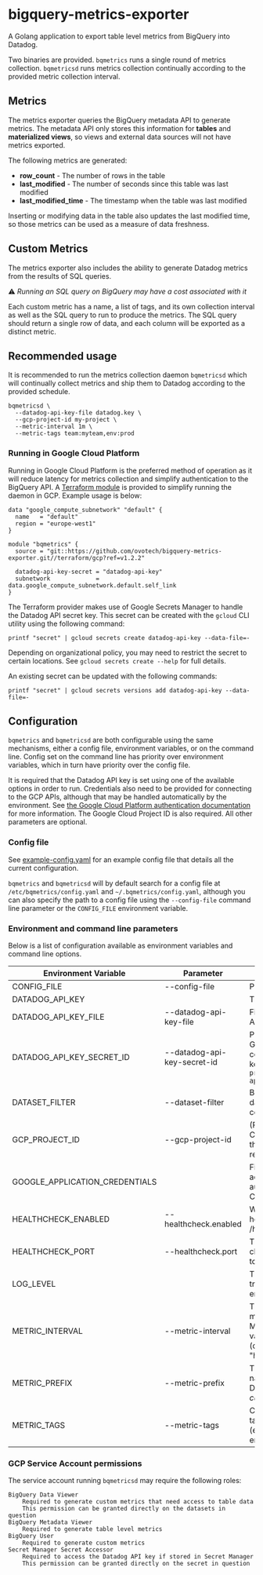 # bigquery-metrics-exporter

A Golang application to export table level metrics from BigQuery into Datadog.

Two binaries are provided. `bqmetrics` runs a single round of metrics
collection. `bqmetricsd` runs metrics collection continually according to the
provided metric collection interval.

## Metrics
The metrics exporter queries the BigQuery metadata API to generate metrics. The
metadata API only stores this information for **tables** and **materialized
views**, so views and external data sources will not have metrics exported.

The following metrics are generated:
* **row_count** - The number of rows in the table
* **last_modified** - The number of seconds since this table was last modified
* **last_modified_time** - The timestamp when the table was last modified

Inserting or modifying data in the table also updates the last modified time,
so those metrics can be used as a measure of data freshness.

## Custom Metrics
The metrics exporter also includes the ability to generate Datadog metrics from
the results of SQL queries.

:warning: *Running an SQL query on BigQuery may have a cost associated with it*

Each custom metric has a name, a list of tags, and its own collection interval
as well as the SQL query to run to produce the metrics. The SQL query should
return a single row of data, and each column will be exported as a distinct
metric.

## Recommended usage
It is recommended to run the metrics collection daemon `bqmetricsd` which will
continually collect metrics and ship them to Datadog according to the provided
schedule.
```
bqmetricsd \
  --datadog-api-key-file datadog.key \
  --gcp-project-id my-project \
  --metric-interval 1m \
  --metric-tags team:myteam,env:prod
```

### Running in Google Cloud Platform
Running in Google Cloud Platform is the preferred method of operation as it
will reduce latency for metrics collection and simplify authentication to the
BigQuery API. A [Terraform module](terraform/gcp) is provided to
simplify running the daemon in GCP. Example usage is below:
```hcl
data "google_compute_subnetwork" "default" {
  name   = "default"
  region = "europe-west1"
}

module "bqmetrics" {
  source = "git::https://github.com/ovotech/bigquery-metrics-exporter.git//terraform/gcp?ref=v1.2.2"

  datadog-api-key-secret = "datadog-api-key"
  subnetwork             = data.google_compute_subnetwork.default.self_link
}
```

The Terraform provider makes use of Google Secrets Manager to handle the
Datadog API secret key. This secret can be created with the `gcloud` CLI
utility using the following command:
```shell
printf "secret" | gcloud secrets create datadog-api-key --data-file=-
```

Depending on organizational policy, you may need to restrict the secret to
certain locations. See `gcloud secrets create --help` for full details.

An existing secret can be updated with the following commands:
```shell
printf "secret" | gcloud secrets versions add datadog-api-key --data-file=-
```

## Configuration
`bqmetrics` and `bqmetricsd` are both configurable using the same mechanisms,
either a config file, environment variables, or on the command line. Config set
on the command line has priority over environment variables, which in turn have
priority over the config file.

It is required that the Datadog API key is set using one of the available 
options in order to run. Credentials also need to be provided for connecting 
to the GCP APIs, although that may be handled automatically by the environment.
See [the Google Cloud Platform authentication documentation](https://cloud.google.com/docs/authentication/production)
for more information. The Google Cloud Project ID is also required. All other
parameters are optional.

### Config file
See [example-config.yaml](./example-config.yaml) for an example config file
that details all the current configuration.

`bqmetrics` and `bqmetricsd` will by default search for a config file at
`/etc/bqmetrics/config.yaml` and `~/.bqmetrics/config.yaml`, although you can
also specify the path to a config file using the `--config-file` command line
parameter or the `CONFIG_FILE` environment variable.

### Environment and command line parameters
Below is a list of configuration available as environment variables and command
line options.

| Environment Variable | Parameter | Description |
| --- | --- | --- |
| CONFIG_FILE | --config-file | Path to the config file |
| DATADOG_API_KEY |  | The Datadog API key |
| DATADOG_API_KEY_FILE | --datadog-api-key-file | File containing Datadog API key |
| DATADOG_API_KEY_SECRET_ID | --datadog-api-key-secret-id | Path to a secret held in Google Secret Manager containing Datadog API key, e.g. `projects/my-project/secrets/datadog-api-key/versions/3` |
| DATASET_FILTER | --dataset-filter | BigQuery label to filter datasets for metric collection |
| GCP_PROJECT_ID | --gcp-project-id | (Required) The Google Cloud project containing the BigQuery tables to retrieve metrics from |
| GOOGLE_APPLICATION_CREDENTIALS | | File containing service account details to authenticate to Google Cloud using |
| HEALTHCHECK_ENABLED | --healthcheck.enabled | Whether to enable the health check endpoint at /health. Defaults to *false* |
| HEALTHCHECK_PORT | --healthcheck.port | The port to run the health check server on. Defaults to *8080* | 
| LOG_LEVEL | | The logging level (e.g. trace, debug, info, warn, error). Defaults to *info* |
| METRIC_INTERVAL | --metric-interval | The interval between metric collection rounds. Must contain a unit and valid units are "ns", "us" (or "µs"), "ms", "s", "m", "h". Defaults to *30s* |
| METRIC_PREFIX | --metric-prefix | The prefix for the metric names exported to Datadog. Defaults to *custom.gcp.bigquery* |
| METRIC_TAGS | --metric-tags | Comma-delimited list of tags to attach to metrics (e.g. env:prod,team:myteam) |

### GCP Service Account permissions
The service account running `bqmetricsd` may require the following roles:
```
BigQuery Data Viewer
    Required to generate custom metrics that need access to table data
    This permission can be granted directly on the datasets in question 
BigQuery Metadata Viewer
    Required to generate table level metrics
BigQuery User
    Required to generate custom metrics
Secret Manager Secret Accessor
    Required to access the Datadog API key if stored in Secret Manager
    This permission can be granted directly on the secret in question
```
